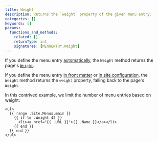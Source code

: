 ```yaml
---
title: Weight
description: Returns the `weight` property of the given menu entry.
categories: []
keywords: []
params:
  functions_and_methods:
    related: []
    returnType: int
    signatures: [MENUENTRY.Weight]
---
```


If you define the menu entry [automatically], the `Weight` method returns the page's [`Weight`].

If you define the menu entry [in front matter] or [in site configuration], the `Weight` method returns the `weight` property, falling back to the page's `Weight`.

[`Weight`]: /methods/page/weight/
[automatically]: /content-management/menus/#define-automatically
[in front matter]: /content-management/menus/#define-in-front-matter
[in site configuration]: /content-management/menus/#define-in-site-configuration

In this contrived example, we limit the number of menu entries based on weight:

```go-html-template
<ul>
  {{ range .Site.Menus.main }}
    {{ if le .Weight 42 }}
      <li><a href="{{ .URL }}">{{ .Name }}</a></li>
    {{ end }}
  {{ end }}
</ul>
```
